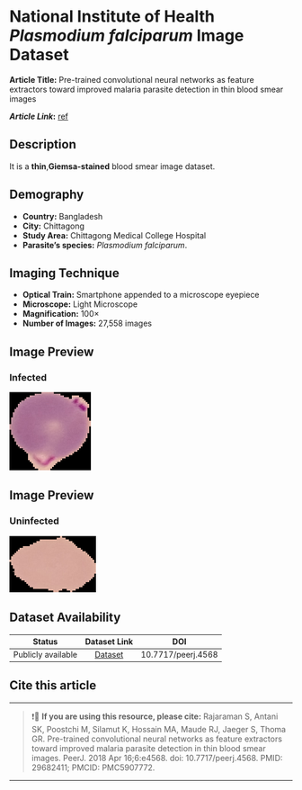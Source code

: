 # **National Institute of Health _Plasmodium falciparum_ Image Dataset**  
**Article Title:** Pre-trained convolutional neural networks as feature extractors toward improved malaria parasite detection in thin blood smear images

**_Article Link_:** [ref](10.7717/peerj.4568)

## **Description**
It is a **thin**,**Giemsa-stained** blood smear image dataset.

## **Demography**
+ **Country:** Bangladesh
+ **City:** Chittagong
+ **Study Area:** Chittagong Medical College Hospital 
+ **Parasite’s species:** _Plasmodium falciparum_.

## **Imaging Technique**
+ **Optical Train:** Smartphone appended to a microscope eyepiece
+ **Microscope:** Light Microscope
+ **Magnification:** 100×
+ **Number of Images:** 27,558 images


## **Image Preview**
### **Infected**
![Figure NIH-Pf](https://github.com/ItunuIsewon/Malaria-Blood-Smear-Images/blob/main/Images/Thin%20Blood%20Smears/NIH_Infected%20Pf.png)

## **Image Preview**
### **Uninfected**
![Figure NIH-Pf](https://github.com/ItunuIsewon/Malaria-Blood-Smear-Images/blob/main/Images/Thin%20Blood%20Smears/NIH_Uninfected%20pf.png)


## **Dataset Availability**
|**Status**|**Dataset Link**|**DOI**|
|:---:|:---:|:---:|
|Publicly available| [Dataset](https://ceb.nlm.nih.gov/repositories/malaria-datasets/)|10.7717/peerj.4568 |


## **Cite this article**
---
>
> ❗🛑 **If you are using this resource, please cite:** Rajaraman S, Antani SK, Poostchi M, Silamut K, Hossain MA, Maude RJ, Jaeger S, Thoma GR. Pre-trained convolutional neural networks as feature extractors toward improved malaria parasite detection in thin blood smear images. PeerJ. 2018 Apr 16;6:e4568. doi: 10.7717/peerj.4568. PMID: 29682411; PMCID: PMC5907772.
>
---
